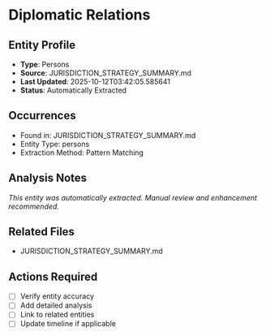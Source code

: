 # Diplomatic Relations

## Entity Profile
- **Type**: Persons
- **Source**: JURISDICTION_STRATEGY_SUMMARY.md
- **Last Updated**: 2025-10-12T03:42:05.585641
- **Status**: Automatically Extracted

## Occurrences
- Found in: JURISDICTION_STRATEGY_SUMMARY.md
- Entity Type: persons
- Extraction Method: Pattern Matching

## Analysis Notes
*This entity was automatically extracted. Manual review and enhancement recommended.*

## Related Files
- JURISDICTION_STRATEGY_SUMMARY.md

## Actions Required
- [ ] Verify entity accuracy
- [ ] Add detailed analysis
- [ ] Link to related entities
- [ ] Update timeline if applicable
